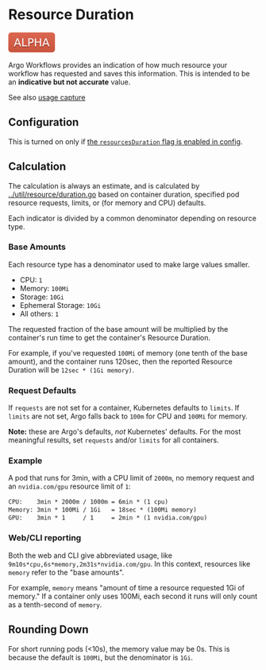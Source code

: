 # Resource Duration 

![alpha](assets/alpha.svg)

Argo Workflows provides an indication of how much resource your workflow has requested and saves this 
information. This is intended to be an **indicative but not accurate** value.

See also [usage capture](usage.md)

## Configuration

This is turned on only if [the `resourcesDuration` flag is enabled in config](workflow-controller-configmap.yaml).

## Calculation

The calculation is always an estimate, and is calculated by [../util/resource/duration.go](../util/resource/duration.go) 
based on container duration, specified pod resource requests, limits, or (for memory and CPU) 
defaults. 

Each indicator is divided by a common denominator depending on resource type.

### Base Amounts

Each resource type has a denominator used to make large values smaller.

 * CPU: `1`
 * Memory: `100Mi`
 * Storage: `10Gi`
 * Ephemeral Storage: `10Gi`
 * All others: `1` 

The requested fraction of the base amount will be multiplied by the container's run time to get 
the container's Resource Duration. 

For example, if you've requested `100Mi` of memory (one tenth of the base amount), and the container 
runs 120sec, then the reported Resource Duration will be `12sec * (1Gi memory)`. 

### Request Defaults

If `requests` are not set for a container, Kubernetes defaults to `limits`. If `limits` are not set,
Argo falls back to `100m` for CPU and `100Mi` for memory. 

**Note:** these are Argo's defaults, _not_ Kubernetes' defaults. For the most meaningful results, 
set `requests` and/or `limits` for all containers.

### Example

A pod that runs for 3min, with a CPU limit of `2000m`, no memory request and an `nvidia.com/gpu` 
resource limit of `1`:

```
CPU:    3min * 2000m / 1000m = 6min * (1 cpu)
Memory: 3min * 100Mi / 1Gi   = 18sec * (100Mi memory)
GPU:    3min * 1     / 1     = 2min * (1 nvidia.com/gpu)
```

### Web/CLI reporting

Both the web and CLI give abbreviated usage, like `9m10s*cpu,6s*memory,2m31s*nvidia.com/gpu`. In
this context, resources like `memory` refer to the "base amounts".

For example, `memory` means "amount of time a resource requested 1Gi of memory." If a container only 
uses 100Mi, each second it runs will only count as a tenth-second of `memory`.

## Rounding Down

For short running pods (<10s), the memory value may be 0s. This is because the default is `100Mi`, 
but the denominator is `1Gi`. 
